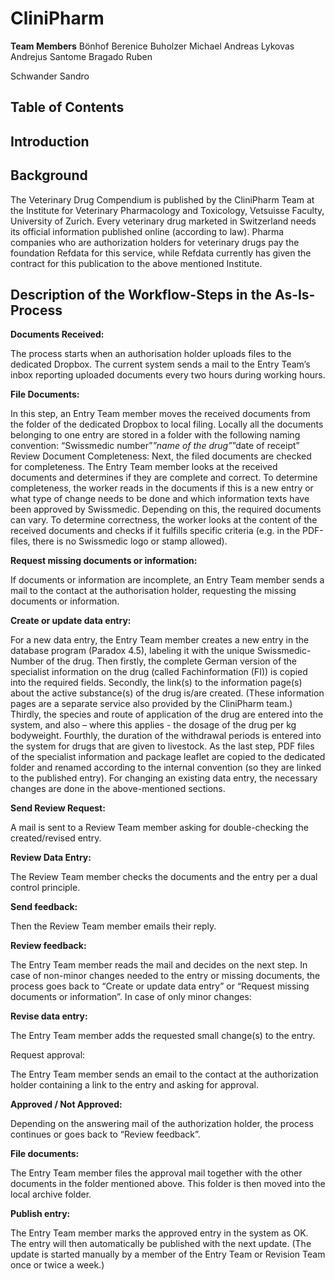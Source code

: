 # CliniPharm

**Team Members**
Bönhof Berenice
Buholzer Michael Andreas
Lykovas Andrejus
Santome Bragado Ruben

Schwander Sandro

## Table of Contents




## Introduction


## Background
The Veterinary Drug Compendium is published by the CliniPharm Team at the Institute for Veterinary Pharmacology and Toxicology, Vetsuisse Faculty, University of Zurich. Every veterinary drug marketed in Switzerland needs its official information published online (according to law). Pharma companies who are authorization holders for veterinary drugs pay the foundation Refdata for this service, while Refdata currently has given the contract for this publication to the above mentioned Institute.

## Description of the Workflow-Steps in the As-Is-Process

**Documents Received:**

The process starts when an authorisation holder uploads files to the dedicated Dropbox. The current system sends a mail to the Entry Team’s inbox reporting uploaded documents every two hours during working hours.

**File Documents:**

In this step, an Entry Team member moves the received documents from the folder of the dedicated Dropbox to local filing. Locally all the documents belonging to one entry are stored in a folder with the following naming convention: “Swissmedic number”_”name of the drug”_”date of receipt”
Review Document Completeness:
Next, the filed documents are checked for completeness. The Entry Team member looks at the received documents and determines if they are complete and correct. To determine completeness, the worker reads in the documents if this is a new entry or what type of change needs to be done and which information texts have been approved by Swissmedic. Depending on this, the required documents can vary. To determine correctness, the worker looks at the content of the received documents and checks if it fulfills specific criteria (e.g. in the PDF-files, there is no Swissmedic logo or stamp allowed).

**Request missing documents or information:**

If documents or information are incomplete, an Entry Team member sends a mail to the contact at the authorisation holder, requesting the missing documents or information.

**Create or update data entry:**

For a new data entry, the Entry Team member creates a new entry in the database program (Paradox 4.5), labeling it with the unique Swissmedic-Number of the drug. Then firstly, the complete German version of the specialist information on the drug (called Fachinformation (FI)) is copied into the required fields. Secondly, the link(s) to the information page(s) about the active substance(s) of the drug is/are created. (These information pages are a separate service also provided by the CliniPharm team.) Thirdly, the species and route of application of the drug are entered into the system, and also – where this applies - the dosage of the drug per kg bodyweight. Fourthly, the duration of the withdrawal periods is entered into the system for drugs that are given to livestock. As the last step, PDF files of the specialist information and package leaflet are copied to the dedicated folder and renamed according to the internal convention (so they are linked to the published entry).
For changing an existing data entry, the necessary changes are done in the above-mentioned sections.

**Send Review Request:**

A mail is sent to a Review Team member asking for double-checking the created/revised entry.

**Review Data Entry:**

The Review Team member checks the documents and the entry per a dual control principle.

**Send feedback:**

Then the Review Team member emails their reply.

**Review feedback:**

The Entry Team member reads the mail and decides on the next step.
In case of non-minor changes needed to the entry or missing documents, the process goes back to “Create or update data entry” or “Request missing documents or information”.
In case of only minor changes:

**Revise data entry:**

The Entry Team member adds the requested small change(s) to the entry.

Request approval:

The Entry Team member sends an email to the contact at the authorization holder containing a link to the entry and asking for approval.

**Approved / Not Approved:**

Depending on the answering mail of the authorization holder, the process continues or goes back to “Review feedback”.

**File documents:**

The Entry Team member files the approval mail together with the other documents in the folder mentioned above. This folder is then moved into the local archive folder.

**Publish entry:**

The Entry Team member marks the approved entry in the system as OK. The entry will then automatically be published with the next update. (The update is started manually by a member of the Entry Team or Revision Team once or twice a week.)


